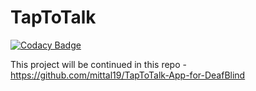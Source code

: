 # TapToTalk
[![Codacy Badge](https://api.codacy.com/project/badge/Grade/88d271ba4982401e93eb4419a19231da)](https://app.codacy.com/gh/mittal19/TapToTalk?utm_source=github.com&utm_medium=referral&utm_content=mittal19/TapToTalk&utm_campaign=Badge_Grade)

This project will be continued in this repo -
https://github.com/mittal19/TapToTalk-App-for-DeafBlind

